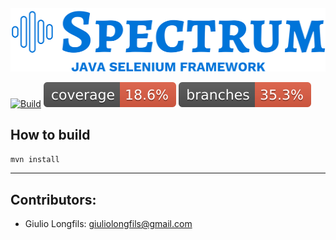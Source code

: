 ####

<img src="src/main/resources/spectrum-logo.png" width="512" height="102">

[![Build](https://github.com/giulong/spectrum/actions/workflows/build.yml/badge.svg)](https://github.com/giulong/spectrum/actions)
![coverage](.github/badges/jacoco.svg)
![branches coverage](.github/badges/branches.svg)

## How to build

```mvn install```

---

## Contributors:

- Giulio Longfils: [giuliolongfils@gmail.com](mailto:giuliolongfils@gmail.com)
